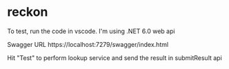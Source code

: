 # reckon
To test, run the code in vscode. I'm using .NET 6.0 web api

Swagger URL
https://localhost:7279/swagger/index.html

Hit "Test" to perform lookup service and send the result in submitResult api
